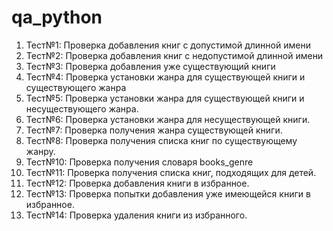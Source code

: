 # qa_python
1. Тест№1: Проверка добавления книг с допустимой длинной имени
2. Тест№2: Проверка добавления книг с недопустимой длинной имени
3. Тест№3: Проверка добавления уже существующий книги
4. Тест№4: Проверка установки жанра для существующей книги и существующего жанра
5. Тест№5: Проверка установки жанра для существующей книги и несуществующего жанра.
6. Тест№6: Проверка установки жанра для несуществующей книги.
7. Тест№7: Проверка получения жанра существующей книги.
8. Тест№8: Проверка получения списка книг по существующему жанру.
9. Тест№10: Проверка получения словаря books_genre
10. Тест№11: Проверка получения списка книг, подходящих для детей.
11. Тест№12: Проверка добавления книги в избранное.
12. Тест№13: Проверка попытки добавления уже имеющейся книги в избранное.
13. Тест№14: Проверка удаления книги из избранного.

